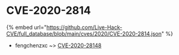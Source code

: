 # CVE-2020-2814
{% embed url="https://github.com/Live-Hack-CVE/full_database/blob/main/cves/2020/CVE-2020-2814.json" %}

* fengchenzxc ~> [CVE-2020-28148](https://www.alice-snow.ru/2020/database/cve-2020-2814/cve-2020-28148-fengchenzxc)